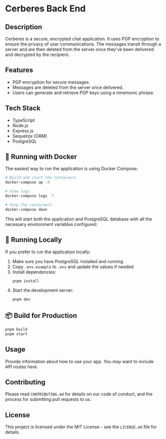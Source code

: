 # Cerberes Back End

## Description

Cerberes is a secure, encrypted chat application. It uses PGP encryption to ensure the privacy of user communications. The messages transit through a server and are then deleted from the server once they've been delivered and decrypted by the recipient. 

## Features

- PGP encryption for secure messages.
- Messages are deleted from the server once delivered.
- Users can generate and retrieve PGP keys using a mnemonic phrase.

## Tech Stack

- TypeScript
- Node.js
- Express.js
- Sequelize (ORM)
- PostgreSQL

## 🐳 Running with Docker

The easiest way to run the application is using Docker Compose:

```bash
# Build and start the containers
docker-compose up -d

# View logs
docker-compose logs -f

# Stop the containers
docker-compose down
```

This will start both the application and PostgreSQL database with all the necessary environment variables configured.

## 🚀 Running Locally

If you prefer to run the application locally:

1. Make sure you have PostgreSQL installed and running
2. Copy `.env.example` to `.env` and update the values if needed
3. Install dependencies:
   ```bash
   pnpm install
   ```
4. Start the development server:
   ```bash
   pnpm dev
   ```

## 📦 Build for Production

```bash
pnpm build
pnpm start
```

## Usage

Provide information about how to use your app. You may want to include API routes here.

## Contributing

Please read `CONTRIBUTING.md` for details on our code of conduct, and the process for submitting pull requests to us.

## License

This project is licensed under the MIT License - see the `LICENSE.md` file for details.
